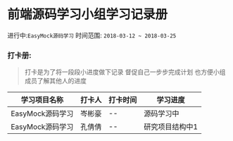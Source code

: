 # 前端源码学习小组学习记录册

进行中:`EasyMock源码学习` 时间范围: `2018-03-12 ~ 2018-03-25`

### 打卡册:

> 打卡是为了将一段段小进度做下记录 督促自己一步步完成计划 也方便小组成员了解其他人的进度

学习项目名称 | 打卡人 | 打卡时间 | 学习进度 
---------|----------|---------|-------
 EasyMock源码学习 | 岑彬豪 | -- | 源码学习中 
 EasyMock源码学习 | 孔倩倩 | -- | 研究项目结构中1